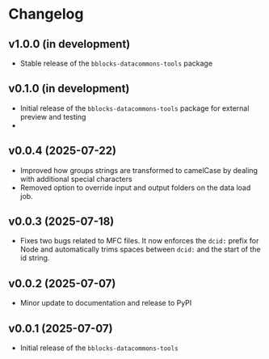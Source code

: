 # Changelog

## v1.0.0 (in development)
- Stable release of the `bblocks-datacommons-tools` package

## v0.1.0 (in development)
- Initial release of the `bblocks-datacommons-tools` package for external preview and testing
- 
## v0.0.4 (2025-07-22)
- Improved how groups strings are transformed to camelCase by dealing with
additional special characters
- Removed option to override input and output folders on the data load job.

## v0.0.3 (2025-07-18)
- Fixes two bugs related to MFC files. It now enforces the `dcid:` prefix for Node and
automatically trims spaces between `dcid:` and the start of the id string.

## v0.0.2 (2025-07-07)
- Minor update to documentation and release to PyPI

## v0.0.1 (2025-07-07)
- Initial release of the `bblocks-datacommons-tools`